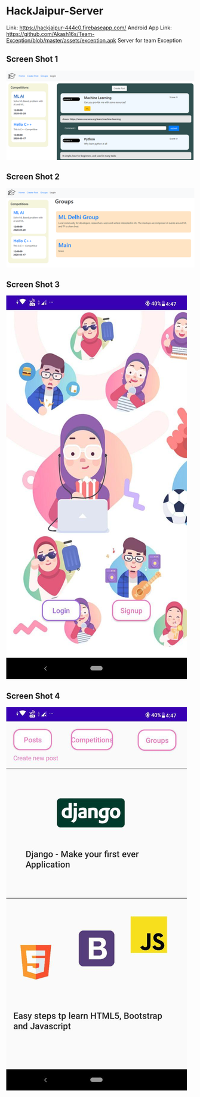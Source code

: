 # HackJaipur-Server
Link: https://hackjaipur-444c0.firebaseapp.com/
Android App Link: https://github.com/Akash16s/Team-Exception/blob/master/assets/exception.apk
Server for team Exception
## Screen Shot 1
![alt text](https://github.com/Akash16s/Team-Exception/blob/master/assets/ss1.PNG)
## Screen Shot 2
![alt text](https://github.com/Akash16s/Team-Exception/blob/master/assets/ss2.PNG)
## Screen Shot 3
![alt text](https://github.com/Akash16s/Team-Exception/blob/master/assets/ss3.jpg)
## Screen Shot 4
![alt text](https://github.com/Akash16s/Team-Exception/blob/master/assets/ss4.jpg)
